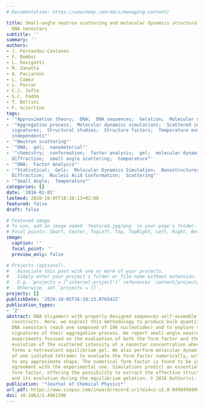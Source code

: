 ```yaml
---
# Documentation: https://wowchemy.com/docs/managing-content/

title: Small-angle neutron scattering and molecular dynamics structural study of gelling
  DNA nanostars
subtitle: ''
summary: ''
authors:
- J. Fernandez-Castanon
- F. Bomboi
- L. Rovigatti
- M. Zanatta
- A. Paciaroni
- L. Comez
- L. Porcar
- C.J. Jafta
- G.C. Fadda
- T. Bellini
- F. Sciortino
tags:
- '"Approximation theory;  DNA;  DNA sequences;  Gelation;  Molecular dynamics;  Oligomers"'
- '"Aggregation process;  Molecular dynamics simulations;  Scattered intensity;  Structural
  signatures;  Structural studies;  Structure factors;  Temperature evolution;  Temperature
  independents"'
- '"Neutron scattering"'
- '"DNA;  gel;  nanomaterial"'
- '"chemistry;  conformation;  factor analysis;  gel;  molecular dynamics;  neutron
  diffraction;  small angle scattering;  temperature"'
- '"DNA;  Factor Analysis"'
- '"Statistical;  Gels;  Molecular Dynamics Simulation;  Nanostructures;  Neutron
  Diffraction;  Nucleic Acid Conformation;  Scattering"'
- '"Small Angle;  Temperature"'
categories: []
date: '2016-01-01'
lastmod: 2020-10-05T18:18:13+02:00
featured: false
draft: false

# Featured image
# To use, add an image named `featured.jpg/png` to your page's folder.
# Focal points: Smart, Center, TopLeft, Top, TopRight, Left, Right, BottomLeft, Bottom, BottomRight.
image:
  caption: ''
  focal_point: ''
  preview_only: false

# Projects (optional).
#   Associate this post with one or more of your projects.
#   Simply enter your project's folder or file name without extension.
#   E.g. `projects = ["internal-project"]` references `content/project/deep-learning/index.md`.
#   Otherwise, set `projects = []`.
projects: []
publishDate: '2020-10-05T16:18:13.876542Z'
publication_types:
- '2'
abstract: DNA oligomers with properly designed sequences self-assemble into well defined
  constructs. Here, we exploit this methodology to produce bulk quantities of tetravalent
  DNA nanostars (each one composed of 196 nucleotides) and to explore the structural
  signatures of their aggregation process. We report small-angle neutron scattering
  experiments focused on the evaluation of both the form factor and the temperature
  evolution of the scattered intensity at a nanostar concentration where the system
  forms a tetravalent equilibrium gel. We also perform molecular dynamics simulations
  of one isolated tetramer to evaluate the form factor numerically, without resorting
  to any approximate shape. The numerical form factor is found to be in very good
  agreement with the experimental one. Simulations predict an essentially temperature-independent
  form factor, offering the possibility to extract the effective structure factor
  and its evolution during the equilibrium gelation. © 2016 Author(s).
publication: '*Journal of Chemical Physics*'
url_pdf: https://www.scopus.com/inward/record.uri?eid=2-s2.0-84984994008&doi=10.1063%2f1.4961398&partnerID=40&md5=fdec8b09dd936a22e339a9a0b4613564
doi: 10.1063/1.4961398
---
```

